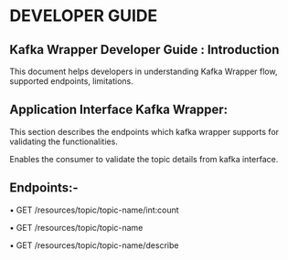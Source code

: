 # DEVELOPER GUIDE

Kafka Wrapper Developer Guide : Introduction
--------------------------------------------

This document helps developers in understanding Kafka Wrapper flow, supported endpoints, limitations.

Application Interface Kafka Wrapper:
------------------------------------

This section describes the endpoints which kafka wrapper supports for validating the functionalities.

Enables the consumer to validate the topic details from kafka interface.

Endpoints:-
-----------

•	GET /resources/topic/topic-name/int:count
  
•	GET /resources/topic/topic-name
  
•	GET /resources/topic/topic-name/describe
